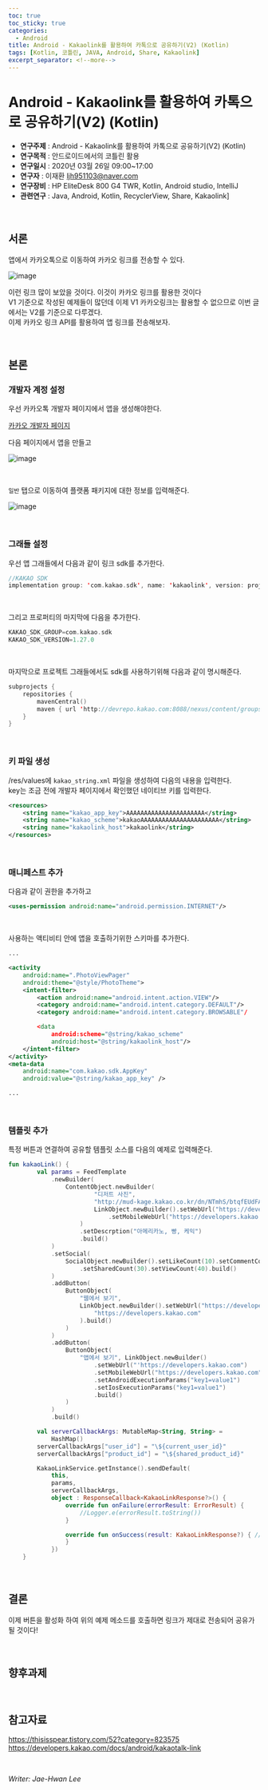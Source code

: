 ```yaml
---
toc: true
toc_sticky: true
categories:
  - Android
title: Android - Kakaolink를 활용하여 카톡으로 공유하기(V2) (Kotlin)
tags: [Kotlin, 코틀린, JAVA, Android, Share, Kakaolink]
excerpt_separator: <!--more-->
---
```


# Android - Kakaolink를 활용하여 카톡으로 공유하기(V2) (Kotlin)
<!--more-->
* **연구주제** : Android - Kakaolink를 활용하여 카톡으로 공유하기(V2) (Kotlin)
* **연구목적** : 안드로이드에서의 코틀린 활용
* **연구일시** : 2020년 03월 26일 09:00~17:00
* **연구자** : 이재환 <ljh951103@naver.com>
* **연구장비** : HP EliteDesk 800 G4 TWR, Kotlin, Android studio, IntelliJ
* **관련연구** : Java, Android, Kotlin, RecyclerView, Share, Kakaolink]

<br>

## 서론

앱에서 카카오톡으로 이동하여 카카오 링크를 전송할 수 있다. 

![image](https://user-images.githubusercontent.com/57826388/76158452-39ec6a00-6159-11ea-9d62-e6a623adcd06.png)

이런 링크 많이 보았을 것이다. 이것이 카카오 링크를 활용한 것이다  
V1 기준으로 작성된 예제들이 많던데 이제 V1 카카오링크는 활용할 수 없으므로 이번 글에서는 V2를 기준으로 다루겠다.  
이제 카카오 링크 API를 활용하여 앱 링크를 전송해보자.

<br>

## 본론

### **개발자 계정 설정**

우선 카카오톡 개발자 페이지에서 앱을 생성해야한다.

[카카오 개발자 페이지](https://developers.kakao.com/apps)

다음 페이지에서 앱을 만들고

![image](https://user-images.githubusercontent.com/57826388/76158514-d7479e00-6159-11ea-94e2-94e7840067c4.png)

<br>

`일반` 탭으로 이동하여 플랫폼 패키지에 대한 정보를 입력해준다.

![image](https://user-images.githubusercontent.com/57826388/76158535-1aa20c80-615a-11ea-9064-873b88419fb9.png)

<br>

### **그래들 설정**

우선 앱 그래들에서 다음과 같이 링크 sdk를 추가한다.

````Kotlin
//KAKAO SDK
implementation group: 'com.kakao.sdk', name: 'kakaolink', version: project.KAKAO_SDK_VERSION
````

<br>

그리고 프로퍼티의 마지막에 다음을 추가한다.

````Kotlin
KAKAO_SDK_GROUP=com.kakao.sdk
KAKAO_SDK_VERSION=1.27.0
````

<br>

마지막으로 프로젝트 그래들에서도 sdk를 사용하기위해 다음과 같이 명시해준다.

````Kotlin
subprojects {
    repositories {
        mavenCentral()
        maven { url 'http://devrepo.kakao.com:8088/nexus/content/groups/public/' }
    }
}
````

<br>

### **키 파일 생성**

/res/values에 `kakao_string.xml` 파일을 생성하여 다음의 내용을 입력한다.  
key는 조금 전에 개발자 페이지에서 확인했던 네이티브 키를 입력한다.

````xml
<resources>
    <string name="kakao_app_key">AAAAAAAAAAAAAAAAAAAAAA</string>
    <string name="kakao_scheme">kakaoAAAAAAAAAAAAAAAAAAAAAA</string>
    <string name="kakaolink_host">kakaolink</string>
</resources>
````

<br>

### **매니페스트 추가**

다음과 같이 권한을 추가하고

````xml
<uses-permission android:name="android.permission.INTERNET"/>
````

<br>

사용하는 액티비티 안에 앱을 호출하기위한 스키마를 추가한다.
````xml
...

<activity
    android:name=".PhotoViewPager"
    android:theme="@style/PhotoTheme">
    <intent-filter>
        <action android:name="android.intent.action.VIEW"/>
        <category android:name="android.intent.category.DEFAULT"/>
        <category android:name="android.intent.category.BROWSABLE"/

        <data 
            android:scheme="@string/kakao_scheme"
            android:host="@string/kakaolink_host"/>
    </intent-filter>
</activity>
<meta-data
    android:name="com.kakao.sdk.AppKey"
    android:value="@string/kakao_app_key" />

...
````

<br>

### **템플릿 추가**

특정 버튼과 연결하여 공유할 템플릿 소스를 다음의 예제로 입력해준다.

````Kotlin
fun kakaoLink() {
        val params = FeedTemplate
            .newBuilder(
                ContentObject.newBuilder(
                        "디저트 사진",
                        "http://mud-kage.kakao.co.kr/dn/NTmhS/btqfEUdFAUf/FjKzkZsnoeE4o19klTOVI1/openlink_640x640s.jpg",
                        LinkObject.newBuilder().setWebUrl("https://developers.kakao.com")
                            .setMobileWebUrl("https://developers.kakao.com").build()
                    )
                    .setDescrption("아메리카노, 빵, 케익")
                    .build()
            )
            .setSocial(
                SocialObject.newBuilder().setLikeCount(10).setCommentCount(20)
                    .setSharedCount(30).setViewCount(40).build()
            )
            .addButton(
                ButtonObject(
                    "웹에서 보기",
                    LinkObject.newBuilder().setWebUrl("https://developers.kakao.com").setMobileWebUrl(
                        "https://developers.kakao.com"
                    ).build()
                )
            )
            .addButton(
                ButtonObject(
                    "앱에서 보기", LinkObject.newBuilder()
                        .setWebUrl("'https://developers.kakao.com")
                        .setMobileWebUrl("https://developers.kakao.com")
                        .setAndroidExecutionParams("key1=value1")
                        .setIosExecutionParams("key1=value1")
                        .build()
                )
            )
            .build()

        val serverCallbackArgs: MutableMap<String, String> =
            HashMap()
        serverCallbackArgs["user_id"] = "\${current_user_id}"
        serverCallbackArgs["product_id"] = "\${shared_product_id}"

        KakaoLinkService.getInstance().sendDefault(
            this,
            params,
            serverCallbackArgs,
            object : ResponseCallback<KakaoLinkResponse?>() {
                override fun onFailure(errorResult: ErrorResult) {
                    //Logger.e(errorResult.toString())
                }

                override fun onSuccess(result: KakaoLinkResponse?) { // 템플릿 밸리데이션과 쿼터 체크가 성공적으로 끝남. 톡에서 정상적으로 보내졌는지 보장은 할 수 없다. 전송 성공 유무는 서버콜백 기능을 이용하여야 한다.
                }
            })
    }
````

<br>

## 결론

이제 버튼을 활성화 하여 위의 예제 메소드를 호출하면 링크가 제대로 전송되어 공유가 될 것이다!

<br>

## 향후과제

<br>

## 참고자료

<https://thisisspear.tistory.com/52?category=823575>  
<https://developers.kakao.com/docs/android/kakaotalk-link>

<br>

*Writer: Jae-Hwan Lee*